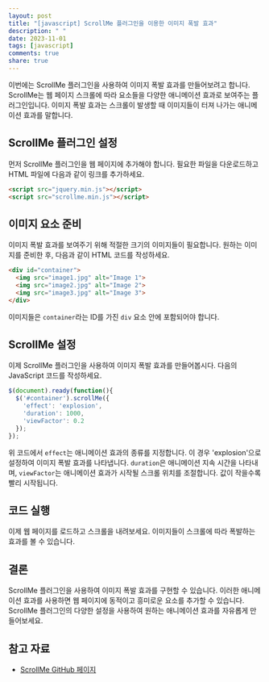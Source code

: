 ```yaml
---
layout: post
title: "[javascript] ScrollMe 플러그인을 이용한 이미지 폭발 효과"
description: " "
date: 2023-11-01
tags: [javascript]
comments: true
share: true
---
```


이번에는 ScrollMe 플러그인을 사용하여 이미지 폭발 효과를 만들어보려고 합니다. ScrollMe는 웹 페이지 스크롤에 따라 요소들을 다양한 애니메이션 효과로 보여주는 플러그인입니다. 이미지 폭발 효과는 스크롤이 발생할 때 이미지들이 터져 나가는 애니메이션 효과를 말합니다.

## ScrollMe 플러그인 설정

먼저 ScrollMe 플러그인을 웹 페이지에 추가해야 합니다. 필요한 파일을 다운로드하고 HTML 파일에 다음과 같이 링크를 추가하세요.

```html
<script src="jquery.min.js"></script>
<script src="scrollme.min.js"></script>
```

## 이미지 요소 준비

이미지 폭발 효과를 보여주기 위해 적절한 크기의 이미지들이 필요합니다. 원하는 이미지를 준비한 후, 다음과 같이 HTML 코드를 작성하세요.

```html
<div id="container">
  <img src="image1.jpg" alt="Image 1">
  <img src="image2.jpg" alt="Image 2">
  <img src="image3.jpg" alt="Image 3">
</div>
```

이미지들은 `container`라는 ID를 가진 `div` 요소 안에 포함되어야 합니다.

## ScrollMe 설정

이제 ScrollMe 플러그인을 사용하여 이미지 폭발 효과를 만들어봅시다. 다음의 JavaScript 코드를 작성하세요.

```javascript
$(document).ready(function(){
  $('#container').scrollMe({
    'effect': 'explosion',
    'duration': 1000,
    'viewFactor': 0.2
  });
});
```

위 코드에서 `effect`는 애니메이션 효과의 종류를 지정합니다. 이 경우 'explosion'으로 설정하여 이미지 폭발 효과를 나타냅니다. `duration`은 애니메이션 지속 시간을 나타내며, `viewFactor`는 애니메이션 효과가 시작될 스크롤 위치를 조절합니다. 값이 작을수록 빨리 시작됩니다.

## 코드 실행

이제 웹 페이지를 로드하고 스크롤을 내려보세요. 이미지들이 스크롤에 따라 폭발하는 효과를 볼 수 있습니다.

## 결론

ScrollMe 플러그인을 사용하여 이미지 폭발 효과를 구현할 수 있습니다. 이러한 애니메이션 효과를 사용하면 웹 페이지에 동적이고 흥미로운 요소를 추가할 수 있습니다. ScrollMe 플러그인의 다양한 설정을 사용하여 원하는 애니메이션 효과를 자유롭게 만들어보세요.

## 참고 자료

- [ScrollMe GitHub 페이지](https://github.com/nckprsn/scrollme)